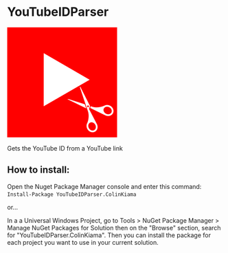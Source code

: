 # YouTubeIDParser

![alt-text](https://github.com/colinkiama/YouTubeIDParser/blob/master/YTIDParserIcon.png)

Gets the YouTube ID from a YouTube link

## How to install:
Open the Nuget Package Manager console and enter this command:
`Install-Package YouTubeIDParser.ColinKiama`

or...

In a a Universal Windows Project, go to Tools > NuGet Package Manager > Manage NuGet Packages for Solution then on the "Browse" section, search for "YouTubeIDParser.ColinKiama". Then you can install the package for each project you want to use in your current solution.




